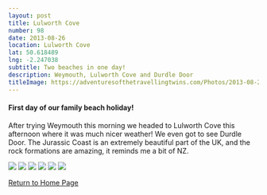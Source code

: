 ```yaml
---
layout: post
title: Lulworth Cove
number: 98
date: 2013-08-26
location: Lulworth Cove
lat: 50.618489
lng: -2.247038
subtitle: Two beaches in one day!
description: Weymouth, Lulworth Cove and Durdle Door
titleImage: https://adventuresofthetravellingtwins.com/Photos/2013-08-26-LulworthCove/P1000940.JPG
---
```


<h4>First day of our family beach holiday!</h4>

After trying Weymouth this morning we headed to Lulworth Cove this afternoon where it was much nicer weather! We even got to see Durdle Door.
The Jurassic Coast is an extremely beautiful part of the UK, and the rock formations are amazing, it reminds me a bit of NZ.

<img src="https://adventuresofthetravellingtwins.com/Photos/2013-08-26-LulworthCove/P1000914.JPG" class="image1">
<img src="https://adventuresofthetravellingtwins.com/Photos/2013-08-26-LulworthCove/IMG_3827.JPG" class="image1">
<img src="https://adventuresofthetravellingtwins.com/Photos/2013-08-26-LulworthCove/P1000885.JPG" class="image1">
<img src="https://adventuresofthetravellingtwins.com/Photos/2013-08-26-LulworthCove/DSCF2654.JPG" class="image1">
<img src="https://adventuresofthetravellingtwins.com/Photos/2013-08-26-LulworthCove/DSCF2656.JPG" class="image1">
<img src="https://adventuresofthetravellingtwins.com/Photos/2013-08-26-LulworthCove/P1000934.JPG" class="image1">


<a href="https://adventuresofthetravellingtwins.com/">Return to Home Page</a>

